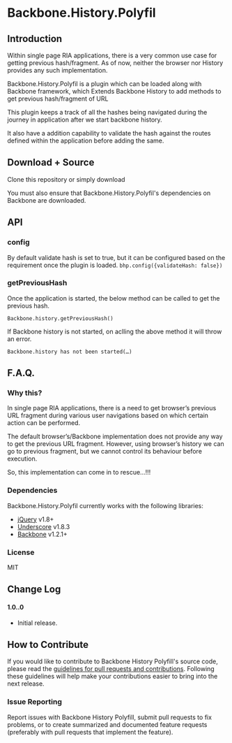 # Backbone.History.Polyfil

## Introduction

Within single page RIA applications, there is a very common use case for getting previous hash/fragment. As of now, neither the browser nor History provides any such implementation.

Backbone.History.Polyfil is a plugin which can be loaded along with Backbone framework, which Extends Backbone History to add methods to get previous hash/fragment of URL

This plugin keeps a track of all the hashes being navigated during the journey in application after we start backbone history.

It also have a addition capability to validate the hash against the routes defined within the application before adding the same.

## Download + Source

Clone this repository or simply download

You must also ensure that Backbone.History.Polyfil's dependencies on Backbone are downloaded.

## API

### config
By default validate hash is set to true, but it can be configured based on the requirement once the plugin is loaded.
`bhp.config({validateHash: false})`

### getPreviousHash
Once the application is started, the below method can be called to get the previous hash.

`Backbone.history.getPreviousHash()`

If Backbone history is not started, on aclling the above method it will throw an error.

`Backbone.history has not been started(…)`

## F.A.Q.

### Why this?

In single page RIA applications, there is a need to get browser’s previous URL fragment during various user navigations based on which certain action can be performed.

The default browser’s/Backbone implementation does not provide any way to get the previous URL fragment. However, using browser’s history we can go to previous fragment, but we cannot control its behaviour before execution.

So, this implementation can come in to rescue...!!!

### Dependencies

Backbone.History.Polyfil currently works with the following libraries:

* [jQuery](http://jquery.com) v1.8+
* [Underscore](http://underscorejs.org) v1.8.3
* [Backbone](http://backbonejs.org) v1.2.1+

### License

MIT

## Change Log

#### 1.0..0

- Initial release.

## How to Contribute

If you would like to contribute to Backbone History Polyfill's source code, please read the [guidelines for pull requests and contributions]().
Following these guidelines will help make your contributions easier to bring into the next release.

### Issue Reporting

Report issues with Backbone History Polyfill, submit pull requests to fix problems, or to
create summarized and documented feature requests (preferably with pull
requests that implement the feature).
